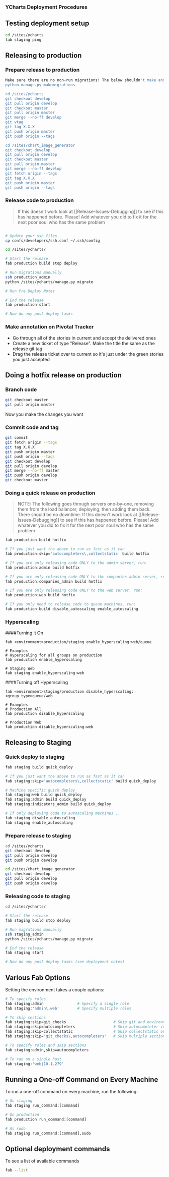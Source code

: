 ### YCharts Deployment Procedures

## Testing deployment setup
```bash
cd /sites/ycharts
fab staging ping
```

## Releasing to production

### Prepare release to production
```bash
Make sure there are no non-run migrations! The below shouldn't make any migrations!
python manage.py makemigrations 

cd /sites/ycharts
git checkout develop
git pull origin develop
git checkout master
git pull origin master
git merge --no-ff develop
git vtag
git tag X.X.X
git push origin master
git push origin --tags

cd /sites/chart_image_generator
git checkout develop
git pull origin develop
git checkout master
git pull origin master
git merge --no-ff develop
git fetch origin --tags
git tag X.X.X
git push origin master
git push origin --tags
```

### Release code to production
> If this doesn't work look at [[Release-Issues-Debugging]] to see if this has happened before. 
> Please! Add whatever you did to fix it for the next poor soul who has the same problem

```bash

# Update your ssh files
cp confs/developers/ssh.conf ~/.ssh/config

cd /sites/ycharts/

# Start the release
fab production build stop deploy

# Run migrations manually
ssh production_admin
python /sites/ycharts/manage.py migrate

# Run Pre Deploy Notes

# End the release
fab production start

# Now do any post deploy tasks
```

### Make annotation on Pivotal Tracker
- Go through all of the stories in current and accept the delivered ones
- Create a new ticket of type "Release". Make the title the same as the release git tag
- Drag the release ticket over to current so it's just under the green stories you just accepted 

## Doing a hotfix release on production

### Branch code
```bash
git checkout master
git pull origin master
```

Now you make the changes you want

### Commit code and tag
```bash
git commit
git fetch origin --tags
git tag X.X.X
git push origin master
git push origin --tags
git checkout develop
git pull origin develop
git merge --no-ff master
git push origin develop
git checkout master
```

### Doing a quick release on production

> NOTE: The following goes through servers one-by-one, removing them from the load
> balancer, deploying, then adding them back. There should be no downtime.
> If this doesn't work look at [[Release-Issues-Debugging]] to see if this has happened before. 
> Please! Add whatever you did to fix it for the next poor soul who has the same problem

```bash
fab production build hotfix

# If you just want the above to run as fast as it can
fab production:skip='autocompleters\,collectstatic' build hotfix

# If you are only releasing code ONLY to the admin server, run:
fab production:admin build hotfix

# If you are only releasing code ONLY to the companies admin server, run:
fab production:companies_admin build hotfix

# If you are only releasing code ONLY to the web server, run:
fab production:web build hotfix

# If you only need to release code to queue machines, run:
fab production build disable_autoscaling enable_autoscaling
```

### Hyperscaling
####Turning it On
```
fab <environment>production/staging enable_hyperscaling:web/queue

# Examples
# Hyperscaling for all groups on production
fab production enable_hyperscaling

# Staging Web
fab staging enable_hyperscaling:web
```
####Turning off Hyperscaling
```
fab <environment>staging/production disable_hyperscaling:<group_type>queue/web

# Examples
# Production All 
fab production disable_hyperscaling

# Production Web
fab production disable_hyperscaling:web
```

## Releasing to Staging

### Quick deploy to staging
```bash
fab staging build quick_deploy

# If you just want the above to run as fast as it can
fab staging:skip='autocompleters\,collectstatic' build quick_deploy

# Machine specific quick deploy
fab staging:web build quick_deploy
fab staging:admin build quick_deploy
fab staging:indicators_admin build quick_deploy

# If only deploying code to autoscaling machines ...
fab staging disable_autoscaling
fab staging enable_autoscaling
```

### Prepare release to staging
```bash
cd /sites/ycharts
git checkout develop
git pull origin develop
git push origin develop

cd /sites/chart_image_generator
git checkout develop
git pull origin develop
git push origin develop
```

### Releasing code to staging
```bash
cd /sites/ycharts/

# Start the release
fab staging build stop deploy

# Run migrations manually
ssh staging_admin
python /sites/ycharts/manage.py migrate

# End the release
fab staging start

# Now do any post deploy tasks (see deployment notes)
```

## Various Fab Options
Setting the environment takes a couple options:

```bash
# To specify roles
fab staging:admin               # Specify a single role
fab staging:'admin\,web'        # Specify multiple roles

# To skip sections
fab staging:skip=git_checks                     # Skip git and environment checks
fab staging:skip=autocompleters                 # Skip autocompleter inits on a start
fab staging:skip=collectstatic                  # Skip collectstatic on a build
fab staging:skip='git_checks\,autocompleters'   # Skip multiple sections

# To specify roles and skip sections
fab staging:admin,skip=autocompleters

# To run on a single host
fab staging:'web|10.1.279'
```

## Running a One-off Command on Every Machine
To run a one-off command on every machine, run the following:

```python
# On staging
fab staging run_command:[command]

# On production
fab production run_command:[command]

# As sudo
fab staging run_command:[command],sudo
```

## Optional deployment commands
To see a list of available commands

```bash
fab --list
```
